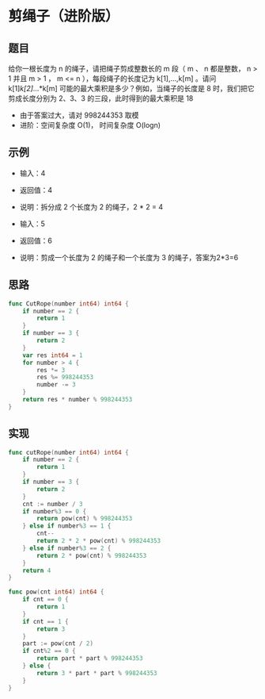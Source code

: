 # 剪绳子（进阶版）

## 题目

给你一根长度为 n 的绳子，请把绳子剪成整数长的 m 段（ m 、 n 都是整数， n > 1 并且 m > 1 ， m <= n ），每段绳子的长度记为 k[1],...,k[m] 。请问 k[1]*k[2]*...*k[m] 可能的最大乘积是多少？例如，当绳子的长度是 8 时，我们把它剪成长度分别为 2、3、3 的三段，此时得到的最大乘积是 18

* 由于答案过大，请对 998244353 取模
* 进阶：空间复杂度 O(1)， 时间复杂度 O(logn)

## 示例

* 输入：4
* 返回值：4
* 说明：拆分成 2 个长度为 2 的绳子，2 * 2 = 4 

* 输入：5
* 返回值：6
* 说明：剪成一个长度为 2 的绳子和一个长度为 3 的绳子，答案为2*3=6 

## 思路

```go
func CutRope(number int64) int64 {
	if number == 2 {
		return 1
	}
	if number == 3 {
		return 2
	}
	var res int64 = 1
	for number > 4 {
		res *= 3
		res %= 998244353
		number -= 3
	}
	return res * number % 998244353
}
```

## 实现

```go
func cutRope(number int64) int64 {
	if number == 2 {
		return 1
	}
	if number == 3 {
		return 2
	}
	cnt := number / 3
	if number%3 == 0 {
		return pow(cnt) % 998244353
	} else if number%3 == 1 {
		cnt--
		return 2 * 2 * pow(cnt) % 998244353
	} else if number%3 == 2 {
		return 2 * pow(cnt) % 998244353
	}
	return 4
}

func pow(cnt int64) int64 {
	if cnt == 0 {
		return 1
	}
	if cnt == 1 {
		return 3
	}
    part := pow(cnt / 2)
	if cnt%2 == 0 {
		return part * part % 998244353
	} else {
		return 3 * part * part % 998244353
	}
}
```
